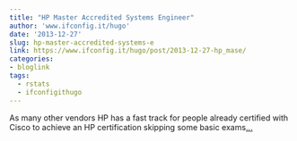 ```yaml
---
title: "HP Master Accredited Systems Engineer"
author: 'www.ifconfig.it/hugo'
date: '2013-12-27'
slug: hp-master-accredited-systems-e
link: https://www.ifconfig.it/hugo/post/2013-12-27-hp_mase/
categories:
- bloglink
tags:
  - rstats
  - ifconfigithugo
---
```


As many other vendors HP has a fast track for people already certified with Cisco to achieve an HP certification skipping some basic exams[... <i class="fas fa-external-link-alt"></i>](https://www.ifconfig.it/hugo/post/2013-12-27-hp_mase/)

